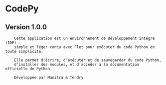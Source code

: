 # CodePy 
## Version 1.0.0
        Cette application est un environnement de développement intégré (IDE)
        simple et léger conçu avec Flet pour exécuter du code Python en toute simplicité.
        
        Elle permet d'écrire, d'exécuter et de sauvegarder du code Python,
        d’installer des modules, et d’accéder à la documentation officielle de Python.
        
        Développée par Manitra & Tendry